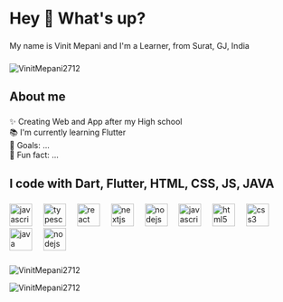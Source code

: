 <h1 align="left">Hey 👋 What's up?</h1>

###

<p align="left">My name is Vinit Mepani and I'm a Learner, from Surat, GJ, India </p>

###

<p align="left"> <img src="https://komarev.com/ghpvc/?username=VinitMepani2712&label=Profile%20views&color=0e75b6&style=flat" alt="VinitMepani2712" /> </p>

###

<h2 align="left">About me</h2>

###

<p align="left">✨ Creating Web and App after my High school <br>📚 I'm currently learning Flutter <br>🎯 Goals: ...<br>🎲 Fun fact: ...</p>

###

<h2 align="left">I code with Dart, Flutter, HTML, CSS, JS, JAVA</h2>

###

<div align="left">
  <img src="https://cdn.jsdelivr.net/gh/devicons/devicon/icons/javascript/javascript-original.svg" height="40" alt="javascript logo"  />
  <img width="12" />
  <img src="https://cdn.jsdelivr.net/gh/devicons/devicon/icons/typescript/typescript-original.svg" height="40" alt="typescript logo"  />
  <img width="12" />
  <img src="https://cdn.jsdelivr.net/gh/devicons/devicon/icons/react/react-original.svg" height="40" alt="react logo"  />
  <img width="12" />
  <img src="https://cdn.jsdelivr.net/gh/devicons/devicon/icons/nextjs/nextjs-original.svg" height="40" alt="nextjs logo"  />
  <img width="12" />
  <img src="https://cdn.jsdelivr.net/gh/devicons/devicon/icons/nodejs/nodejs-original.svg" height="40" alt="nodejs logo"  />
  <img width="12" />
  <img src="https://cdn.jsdelivr.net/gh/devicons/devicon/icons/c/c-original.svg" height="40" alt="javascript logo"  />
  <img width="12" />
  <img src="https://cdn.jsdelivr.net/gh/devicons/devicon/icons/html5/html5-original.svg" height="40" alt="html5 logo"  />
  <img width="12" />
  <img src="https://cdn.jsdelivr.net/gh/devicons/devicon/icons/css3/css3-original.svg" height="40" alt="css3 logo"  />
  <img width="12" />
  <img src="https://cdn.jsdelivr.net/gh/devicons/devicon/icons/java/java-original.svg" height="40" alt="java logo"  />
  <img width="12" />
  <img src="https://cdn.jsdelivr.net/gh/devicons/devicon/icons/nodejs/nodejs-original.svg" height="40" alt="nodejs logo"  />
  <img width="12" />

</div>

###

<p><img align="center" src="https://github-readme-stats.vercel.app/api/top-langs?username=VinitMepani2712&show_icons=true&locale=en&layout=compact" alt="VinitMepani2712" /></p>

<p><img align="center" src="https://github-readme-streak-stats.herokuapp.com/?user=VinitMepani2712&" alt="VinitMepani2712" /></p>
